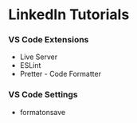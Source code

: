 # LinkedIn Tutorials

### VS Code Extensions

- Live Server
- ESLint
- Pretter - Code Formatter

### VS Code Settings

- formatonsave

